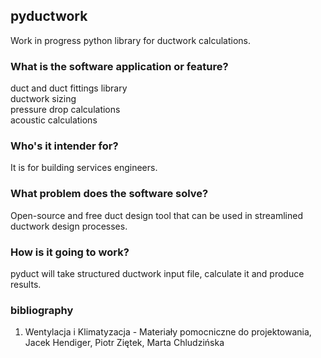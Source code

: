 ## pyductwork

Work in progress python library for ductwork calculations.

### What is the software application or feature?

duct and duct fittings library  
ductwork sizing  
pressure drop calculations  
acoustic calculations  

### Who's it intender for?

It is for building services engineers.

### What problem does the software solve?

Open-source and free duct design tool that can be used in streamlined ductwork design processes.


### How is it going to work?

pyduct will take structured ductwork input file, calculate it and produce results.


### bibliography

1. Wentylacja i Klimatyzacja - Materiały pomocniczne do projektowania, Jacek Hendiger, Piotr Ziętek, Marta Chludzińska
